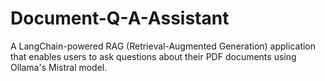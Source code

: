 # Document-Q-A-Assistant
A LangChain-powered RAG (Retrieval-Augmented Generation) application that enables users to ask questions about their PDF documents using Ollama's Mistral model.
